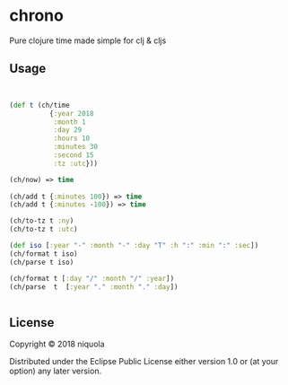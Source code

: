# chrono

Pure clojure time made simple for clj & cljs

## Usage

```clj


(def t (ch/time
          {:year 2018 
           :month 1
           :day 29 
           :hours 10 
           :minutes 30 
           :second 15
           :tz :utc}))

(ch/now) => time
        
(ch/add t {:minutes 100}) => time        
(ch/add t {:minutes -100}) => time        

(ch/to-tz t :ny)
(ch/to-tz t :utc)

(def iso [:year "-" :month "-" :day "T" :h ":" :min ":" :sec])
(ch/format t iso) 
(ch/parse t iso) 

(ch/format t [:day "/" :month "/" :year])
(ch/parse  t  [:year "." :month "." :day])



```

## License

Copyright © 2018 niquola

Distributed under the Eclipse Public License either version 1.0 or (at
your option) any later version.
